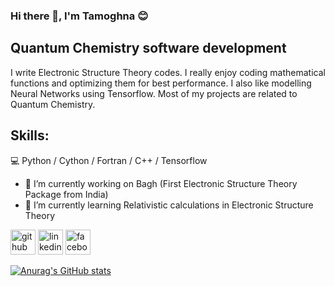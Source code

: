 ### Hi there 👋, I'm Tamoghna 😊
## Quantum Chemistry software development
I write Electronic Structure Theory codes. I really enjoy coding mathematical functions and optimizing them for best performance. I also like modelling Neural Networks using Tensorflow. Most of my projects are related to Quantum Chemistry.

## Skills: 
💻 Python / Cython / Fortran / C++ / Tensorflow

- 🔭 I’m currently working on Bagh (First Electronic Structure Theory Package from India) 
- 🌱 I’m currently learning Relativistic calculations in Electronic Structure Theory


[<img src='https://cdn.jsdelivr.net/npm/simple-icons@3.0.1/icons/github.svg' alt='github' height='40'>](https://github.com/mtamoghna)
[<img src='https://cdn.jsdelivr.net/npm/simple-icons@3.0.1/icons/linkedin.svg' alt='linkedin' height='40'>](https://www.linkedin.com/in/tamoghna-mukhopadhyay-66a2281ab/)
[<img src='https://cdn.jsdelivr.net/npm/simple-icons@3.0.1/icons/facebook.svg' alt='facebook' height='40'>](https://www.facebook.com/tamoghna.mukhopadhyay/)

[![Anurag's GitHub stats](https://github-readme-stats.vercel.app/api?username=mtamoghna)](https://github.com/anuraghazra/github-readme-stats)
